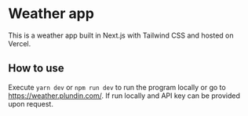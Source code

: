 # Weather app

This is a weather app built in Next.js with Tailwind CSS and hosted on Vercel.

## How to use

Execute `yarn dev` or `npm run dev` to run the program locally or go to https://weather.plundin.com/. If run locally and API key can be provided upon request.
